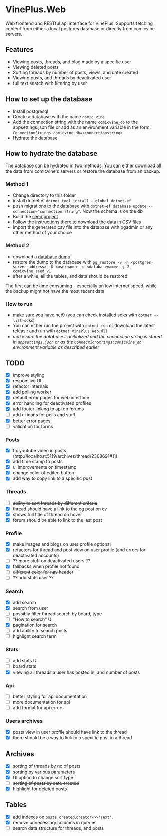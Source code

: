﻿# VinePlus.Web

Web frontend and RESTful api interface for VinePlus. 
Supports fetching content from either a local postgres database or directly from comicvine servers.

## Features
- Viewing posts, threads, and blog made by a specific user
- Viewing deleted posts
- Sorting threads by number of posts, views, and date created
- Viewing posts, and threads by deactivated user
- full text search with filtering by user

## How to set up the database

- Install postgresql
- Create a database with the name `comic_vine`
- Add the connection string with the name `comicvine_db` to the appsettings.json file or add as an environment variable in the form: `ConnectionStrings:comicvine_db=<connectionstring>`
- Hydrate the database

## How to hydrate the database

The database can be hydrated in two methods. You can either download all the data from comicvine's servers or restore the database from an backup.

### Method 1
- Change directory to this folder
- install dotnet ef `dotnet tool install --global dotnet-ef`
- push migrations to the database with `dotnet-ef database update --connection="connection string"`. Now the schema is on the db
- Build the [seed project](../VinePlus.Seed/README.md)
- Follow the instructions there to download the data in CSV files
- import the generated csv file into the database with pgadmin or any other method of your choice

### Method 2
- download a [database dump](https://mega.nz/file/KX4kCCzL#ue4ZPxWDqRYBjCQSeww_M_aOsTonAkKKwo2yWHIlcDQ)
- restore the dump to the database with `pg_restore -v -h <postgres-server-address> -U <username> -d <databasename> -j 2 comicvine_seed_v1`
- after a while, all the tables, and data should be restored

The first can be time consuming - especially on low internet speed, while the backup might not have the most recent data

### How to run
- make sure you have net9 (you can check installed sdks with `dotnet --list-sdks`)
- You can either run the project with `dotnet run` or download the latest release and run with `dotnet VinePlus.Web.dll`
- *make sure the database is initialized and the connection string is stored in `appsettings.json` or as the `ConnectionStrings:comicvine_db` environment variable as described earlier*

## TODO
- [x] improve styling
- [x] responsive UI
- [x] refactor internals
- [x] add polling worker
- [x] default error pages for web interface
- [x] error handling for deactivated profiles
- [x] add footer linking to api on forums
- [ ] ~~add ui icons for polls and stuff~~
- [x] better error pages
- [ ] validation for forms

### Posts
- [x] fix youtube video in posts (http://localhost:5119/archives/thread/2308691#11)
- [x] add time stamp to posts
- [x] ui improvements on timestamp
- [x] change color of edited button
- [x] add way to copy link to a specific post

### Threads 
- [ ] ~~ability to sort threads by different criteria~~
- [x] thread should have a link to the og post on cv
- [x] shows full title of thread on hover
- [x] forum should be able to link to the last post

### Profile
- [x] make images and blogs on user profile optional
- [x] refactors for thread and post view on user profile (and errors for deactivated accounts)
- [ ] ?? more stuff on deactivated users ??
- [x] fallbacks when profile not found
- [ ] ~~different color for nav header~~
- [ ] ?? add stats user ??

### Search
- [x] add search
- [x] search from user
- [ ] ~~possibly filter thread search by board, type~~
- [ ] "How to search" UI
- [x] pagination for search
- [ ] add ability to search posts
- [ ] highlight search term

### Stats
- [ ] add stats UI
- [ ] board stats
- [x] viewing all threads a user has posted in, and number of posts

### Api
- [ ] better styling for api documentation
- [ ] more documentation for api
- [ ] add format for api errors

### Users archives
- [x] posts view in user profile should have link to the thread
- [x] there should be a way to link to a specific post in a thread

## Archives
- [x] sorting of threads by no of posts 
- [x] sorting by various parameters
- [x] UI option to change sort type
- [ ] ~~sorting of posts by date created~~
- [x] highlight for deleted posts

## Tables
- [x] add indexes on `posts.created`,`creator->>'Text'`.
- [x] remove unnecessary columns in queries
- [ ] search data structure for threads, and posts
